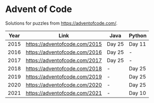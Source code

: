# Advent of Code

Solutions for puzzles from https://adventofcode.com/.

Year | Link | Java | Python
---- | ---- | ---- | ------
2015 | https://adventofcode.com/2015 | Day 25 | Day 11
2016 | https://adventofcode.com/2016 | Day 25 | -
2017 | https://adventofcode.com/2017 | Day 25 | -
2018 | https://adventofcode.com/2018 | - | Day 25
2019 | https://adventofcode.com/2019 | - | Day 25
2020 | https://adventofcode.com/2020 | - | Day 25
2021 | https://adventofcode.com/2021 | - | Day 10
